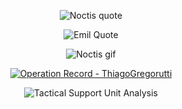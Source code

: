 <div align="center">
  
  <p>
    <img
      src="https://readme-typing-svg.herokuapp.com?font=Fira+Code&duration=4250&pause=1000&color=B6B6B6&center=true&multiline=true&width=435&lines=Above+all%2C+I'm+just+a+man."
      alt="Noctis quote"
    >
  </p>

  <p>
    <img
      src+"https://readme-typing-svg.herokuapp.com?font=Fira+Code&size=15&pause=1000&width=435&lines=There+are+as+many+ways+to+view+the+world+as+there+are+people+in+it."
    alt="Emil Quote"
    >
  </p>

  <p>
    <img src="https://media1.tenor.com/m/AO7vsS-hWAYAAAAC/noctis-lucis-caelum-noctis.gif" alt="Noctis gif" />
  </p>
  
  <p>
  <a href="https://github.com/ThiagoGregorutti">
    <img src="https://github-readme-stats.vercel.app/api?username=ThiagoGregorutti&show_icons=true&theme=graywhite&bg_color=000000&text_color=ffffff&icon_color=ffffff&title_color=ffffff&border_color=ffffff" alt="Operation Record - ThiagoGregorutti">
  </a>
</p>
<p>
  <img src="https://github-readme-activity-graph.vercel.app/graph?username=ThiagoGregorutti&theme=xcode&bg_color=000000&color=ffffff&line=ffffff&point=ffffff&area=true&hide_border=true" alt="Tactical Support Unit Analysis">
</p>

</div>
